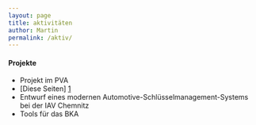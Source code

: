 ```yaml
---
layout: page
title: aktivitäten
author: Martin
permalink: /aktiv/
---
```



#### Projekte

* Projekt im PVA
* [Diese Seiten] [1]
* Entwurf eines modernen Automotive-Schlüsselmanagement-Systems bei der IAV Chemnitz
* Tools für das BKA







[1]: https://github.com/MartinBorsdorf/martinborsdorf.github.io     "martinborsdorf.github.io"
